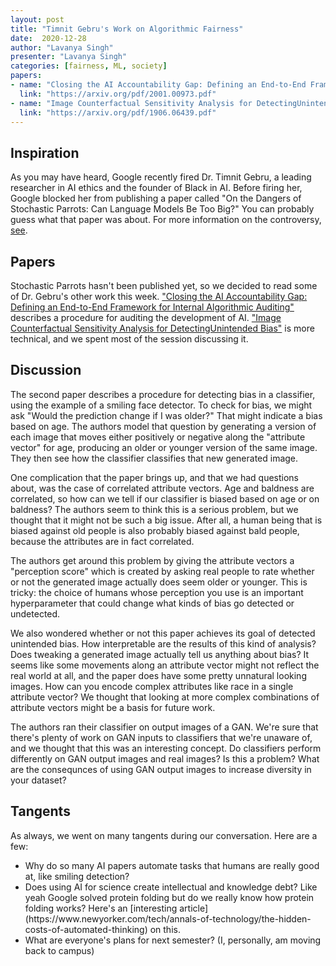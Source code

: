 ```yaml
---
layout: post
title: "Timnit Gebru's Work on Algorithmic Fairness"
date:  2020-12-28 
author: "Lavanya Singh"
presenter: "Lavanya Singh"
categories: [fairness, ML, society]
papers:
- name: "Closing the AI Accountability Gap: Defining an End-to-End Framework for Internal Algorithmic Auditing"
  link: "https://arxiv.org/pdf/2001.00973.pdf"
- name: "Image Counterfactual Sensitivity Analysis for DetectingUnintended Bias"
  link: "https://arxiv.org/pdf/1906.06439.pdf"
---
```


## Inspiration

As you may have heard, Google recently fired Dr. Timnit Gebru, a leading researcher in AI ethics and the 
founder of Black in AI. Before firing her, Google blocked her from publishing a paper called "On the 
Dangers of Stochastic Parrots: Can Language Models Be Too Big?" You can probably guess what that paper
was about. For more information on the controversy, [see](https://www.vox.com/recode/2020/12/4/22153786/google-timnit-gebru-ethical-ai-jeff-dean-controversy-fired). 

## Papers

Stochastic Parrots hasn't been published yet, so we decided to read some of Dr. Gebru's other work this 
week. ["Closing the AI Accountability Gap: Defining an End-to-End Framework for Internal Algorithmic 
Auditing"](https://arxiv.org/pdf/2001.00973.pdf) describes a procedure for auditing the development of 
AI. ["Image Counterfactual Sensitivity Analysis for DetectingUnintended Bias"](https://arxiv.org/pdf/1906.06439.pdf) 
is more technical, and we spent most of the session discussing it.  

## Discussion

The second paper describes a procedure for detecting bias in a classifier, using the example of a 
smiling face detector. To check for bias, we might ask "Would the prediction change if I was older?" That
might indicate a bias based on age. The authors model that question by generating a version of each 
image that moves either positively or negative along the "attribute vector" for age, producing an older
or younger version of the same image. They then see how the classifier classifies that new generated 
image.

One complication that the paper brings up, and that we had questions about, was the case of correlated
attribute vectors. Age and baldness are correlated, so how can we tell if our classifier is biased
based on age or on baldness? The authors seem to think this is a serious problem, but we thought that 
it might not be such a big issue. After all, a human being that is biased against old people is 
also probably biased against bald people, because the attributes are in fact correlated. 

The authors get around this problem by giving the attribute vectors a "perception score" which is 
created by asking real people to rate whether or not the generated image actually does seem older or
younger. This is tricky: the choice of humans whose perception you use is an important hyperparameter
that could change what kinds of bias go detected or undetected. 

We also wondered whether or not this paper achieves its goal of detected unintended bias. How 
interpretable are the results of this kind of analysis? Does tweaking a generated image actually
tell us anything about bias? It seems like some movements along an attribute vector might not reflect
the real world at all, and the paper does have some pretty unnatural looking images. How can you encode
complex attributes like race in a single attribute vector? We thought that looking at more complex
combinations of attribute vectors might be a basis for future work.

The authors ran their classifier on output images of a GAN. We're sure that there's plenty of work on 
GAN inputs to classifiers that we're unaware of, and we thought that this was an interesting concept.
Do classifiers perform differently on GAN output images and real images? Is this a problem? What are 
the consequnces of using GAN output images to increase diversity in your dataset? 

## Tangents

As always, we went on many tangents during our conversation. Here are a few:
<ul>
<li>Why do so many AI papers automate tasks that humans are really good at, like smiling detection?</li>
<li>Does using AI for science create intellectual and knowledge debt? Like yeah Google solved protein
folding but do we really know how protein folding works? Here's an [interesting article](https://www.newyorker.com/tech/annals-of-technology/the-hidden-costs-of-automated-thinking) on this. </li>
<li>What are everyone's plans for next semester? (I, personally, am moving back to campus)</li>
</ul> 
